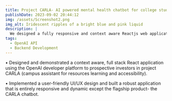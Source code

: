 ```yaml
---
title: Project CARLA- AI powered mental health chatbot for college students
publishDate: 2023-09-02 20:44:12
img: /assets/Screenshot2.png
img_alt: Iridescent ripples of a bright blue and pink liquid
description: |
  We designed a fully responsive and context aware Reactjs web application for a Project CARLA (campus assistant for resources learning and accessibility)
tags:
  - OpenAI API
  - Backend Development
---
```

• Designed and demonstrated a context aware, full stack React application using the OpenAI developer platform to prospective investors in project CARLA (campus assistant for resources learning and accessibility).

• Implemented a user-friendly UI/UX design and built a robust application that is entirely responsive and dynamic except the flagship product- the CARLA chatbot.
